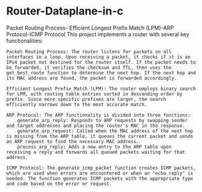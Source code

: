 # Router-Dataplane-in-c
Packet Routing Process- Efficient Longest Prefix Match (LPM)-ARP Protocol-ICMP Protocol
This project implements a router with several key functionalities:

    Packet Routing Process: The router listens for packets on all interfaces in a loop. Upon receiving a packet, it checks if it is an IPv4 packet not destined for the router itself. If the packet needs to be forwarded, it verifies the checksum and TTL, then uses the get_best_route function to determine the next hop. If the next hop and its MAC address are found, the packet is forwarded accordingly.

    Efficient Longest Prefix Match (LPM): The router employs binary search for LPM, with routing table entries sorted in descending order by prefix. Since more specific prefixes are larger, the search efficiently narrows down to the most accurate match.

    ARP Protocol: The ARP functionality is divided into three functions:
        generate_arp_reply: Responds to ARP requests by swapping sender and target addresses and placing the router's MAC in the response.
        generate_arp_request: Called when the MAC address of the next hop is missing from the ARP table, it queues the current packet and sends an ARP request to find the necessary MAC address.
        process_arp_reply: Adds a new entry to the ARP table upon receiving a reply and forwards all queued packets waiting for that address.

    ICMP Protocol: The generate_icmp_packet function creates ICMP packets, which are used when errors are encountered or when an "echo reply" is needed. The function generates ICMP packets with the appropriate type and code based on the error or request.
